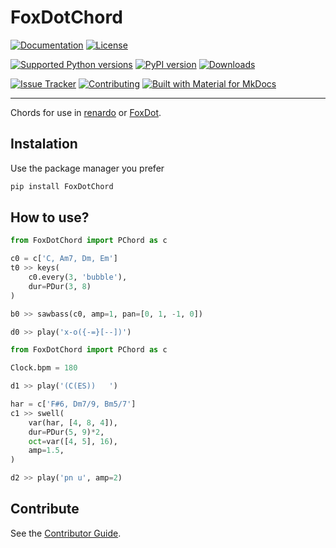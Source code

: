 # FoxDotChord

[![Documentation](https://img.shields.io/badge/docs-latest-1769AA?color=%234051b5)](https://foxdotchord.readthedocs.io)
[![License](https://img.shields.io/pypi/l/FoxDotChord?label=License&color=%234051b5)](https://spdx.org/licenses/)

[![Supported Python versions](https://img.shields.io/pypi/pyversions/FoxDotChord.svg?logo=python&label=Python&color=%2373DC8C)](https://pypi.python.org/pypi/FoxDotChord/)
[![PyPI version](https://img.shields.io/pypi/v/FoxDotChord.svg?logo=pypi&label=PyPI&color=%2373DC8C)](https://pypi.org/project/FoxDotChord/)
[![Downloads](https://img.shields.io/pypi/dm/FoxDotChord?logo=pypi&label=Downloads&color=%2373DC8C)](https://pypi.org/project/FoxDotChord/)

[![Issue Tracker](https://img.shields.io/badge/Issue-Tracker-1769AA?color=%234B78E6)](https://codeberg.org/taconi/FoxDotChord/issues)
[![Contributing](https://img.shields.io/badge/Contributing-welcome-1769AA?color=%234B78E6)](https://foxdotchord.readthedocs.io/contributing)
[![Built with Material for MkDocs](https://img.shields.io/badge/Material_for_MkDocs-526CFE?logo=MaterialForMkDocs&logoColor=white)](https://squidfunk.github.io/mkdocs-material/)

---

Chords for use in [renardo](https://renardo.org) or [FoxDot](https://foxdot.org).

## Instalation

Use the package manager you prefer

```sh
pip install FoxDotChord
```

## How to use?

```python
from FoxDotChord import PChord as c

c0 = c['C, Am7, Dm, Em']
t0 >> keys(
    c0.every(3, 'bubble'),
    dur=PDur(3, 8)
)

b0 >> sawbass(c0, amp=1, pan=[0, 1, -1, 0])

d0 >> play('x-o({-=}[--])')
```

```python
from FoxDotChord import PChord as c

Clock.bpm = 180

d1 >> play('(C(ES))   ')

har = c['F#6, Dm7/9, Bm5/7']
c1 >> swell(
    var(har, [4, 8, 4]),
    dur=PDur(5, 9)*2,
    oct=var([4, 5], 16),
    amp=1.5,
)

d2 >> play('pn u', amp=2)
```

## Contribute

See the [Contributor Guide](https://foxdotchord.readthedocs.io/contributing).
